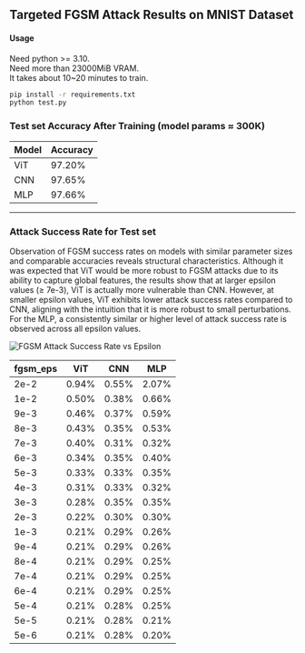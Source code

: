 ## Targeted FGSM Attack Results on MNIST Dataset

#### Usage

Need python >= 3.10.   
Need more than 23000MiB VRAM.   
It takes about 10~20 minutes to train.

```bash
pip install -r requirements.txt
python test.py
```

### Test set Accuracy After Training (model params ≈ 300K)

| Model | Accuracy |
|-------|----------|
| ViT   | 97.20%   |
| CNN   | 97.65%   |
| MLP   | 97.66%   |

---

### Attack Success Rate for Test set

Observation of FGSM success rates on models with similar parameter sizes and comparable accuracies reveals structural characteristics.
Although it was expected that ViT would be more robust to FGSM attacks due to its ability to capture global features, the results show that at larger epsilon values (≥ 7e-3), ViT is actually more vulnerable than CNN.
However, at smaller epsilon values, ViT exhibits lower attack success rates compared to CNN, aligning with the intuition that it is more robust to small perturbations.
For the MLP, a consistently similar or higher level of attack success rate is observed across all epsilon values.

![FGSM Attack Success Rate vs  Epsilon](https://github.com/user-attachments/assets/58eae6b7-a9ba-46d0-aba6-387d3db004da)

| fgsm_eps | ViT   | CNN   | MLP   |
|----------|-------|-------|-------|
| 2e-2     | 0.94% | 0.55% | 2.07% |
| 1e-2     | 0.50% | 0.38% | 0.66% |
| 9e-3     | 0.46% | 0.37% | 0.59% |
| 8e-3     | 0.43% | 0.35% | 0.53% |
| 7e-3     | 0.40% | 0.31% | 0.32% |
| 6e-3     | 0.34% | 0.35% | 0.40% |
| 5e-3     | 0.33% | 0.33% | 0.35% |
| 4e-3     | 0.31% | 0.33% | 0.32% |
| 3e-3     | 0.28% | 0.35% | 0.35% |
| 2e-3     | 0.22% | 0.30% | 0.30% |
| 1e-3     | 0.21% | 0.29% | 0.26% |
| 9e-4     | 0.21% | 0.29% | 0.26% |
| 8e-4     | 0.21% | 0.29% | 0.25% |
| 7e-4     | 0.21% | 0.29% | 0.25% |
| 6e-4     | 0.21% | 0.29% | 0.25% |
| 5e-4     | 0.21% | 0.28% | 0.25% |
| 5e-5     | 0.21% | 0.28% | 0.21% |
| 5e-6     | 0.21% | 0.28% | 0.20% |

